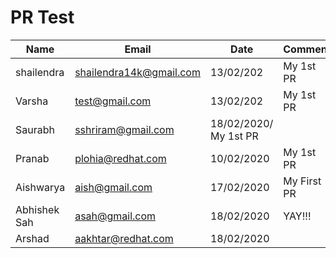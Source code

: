 # PR Test
Name | Email | Date | Comment
--- | --- | --- | --- 
shailendra | shailendra14k@gmail.com | 13/02/202 | My 1st PR
Varsha | test@gmail.com | 13/02/202 | My 1st PR
Saurabh | sshriram@gmail.com| 18/02/2020/ My 1st PR
Pranab | plohia@redhat.com | 10/02/2020 | My 1st PR
Aishwarya | aish@gmail.com | 17/02/2020 | My First PR
Abhishek Sah | asah@gmail.com | 18/02/2020 | YAY!!!
Arshad | aakhtar@redhat.com | 18/02/2020
